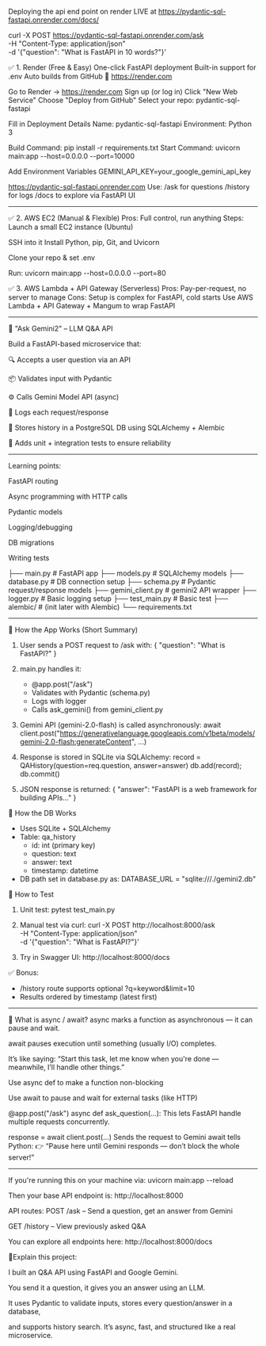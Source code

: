 Deploying the api end point on render
LIVE at https://pydantic-sql-fastapi.onrender.com/docs/

curl -X POST https://pydantic-sql-fastapi.onrender.com/ask \
  -H "Content-Type: application/json" \
  -d '{"question": "What is FastAPI in 10 words?"}'


✅ 1. Render (Free & Easy)
One-click FastAPI deployment
Built-in support for .env
Auto builds from GitHub
🔗 https://render.com


Go to Render → https://render.com
Sign up (or log in)
Click "New Web Service"
Choose "Deploy from GitHub"
Select your repo: pydantic-sql-fastapi


Fill in Deployment Details
Name: pydantic-sql-fastapi
Environment: Python 3

Build Command:
pip install -r requirements.txt
Start Command:
uvicorn main:app --host=0.0.0.0 --port=10000

Add Environment Variables
GEMINI_API_KEY=your_google_gemini_api_key

https://pydantic-sql-fastapi.onrender.com
Use:
/ask for questions
/history for logs
/docs to explore via FastAPI UI
- - - - - - - - - - - - - - - - - - - - - - - - - - - - - - - - - - - - - - - - - - - - - - - - - - - - - - - - - - - - - - - - - - - - - - - - - - - - - 

✅ 2. AWS EC2 (Manual & Flexible)
Pros: Full control, run anything
Steps:
Launch a small EC2 instance (Ubuntu)

SSH into it
Install Python, pip, Git, and Uvicorn

Clone your repo & set .env

Run:
uvicorn main:app --host=0.0.0.0 --port=80


✅ 3. AWS Lambda + API Gateway (Serverless)
Pros: Pay-per-request, no server to manage
Cons: Setup is complex for FastAPI, cold starts
Use AWS Lambda + API Gateway + Mangum to wrap FastAPI


- - - - - - - - - - - - - - - - - - - - - - - - - - - - - - - - - - - - - - - - - - - - - - - - - - - - - - - - - - - - - - - - - - - - - - - - - - - - - 



🧠 "Ask Gemini2" – LLM Q&A API

Build a FastAPI-based microservice that:

🔍 Accepts a user question via an API

📦 Validates input with Pydantic

⚙️ Calls Gemini Model API (async)

📝 Logs each request/response

💾 Stores history in a PostgreSQL DB using SQLAlchemy + Alembic

🧪 Adds unit + integration tests to ensure reliability

- - - - - - - - - - - - - - - - - - - - - - - - - - - - - - - - - - - - - - - - - - - - - - - - - - - - - - - - - - - - - - - - - - - - - - - - - - - - - - - - - - - - - - - - - - - - - - - - - - - - - - - - - - - - - - - - - - - - - - - - - - - - - - - - - - - - - - - - - - - - - - - - - - - - - - - - - - - - 

Learning points:

FastAPI routing

Async programming with HTTP calls

Pydantic models

Logging/debugging

DB migrations

Writing tests


├── main.py                # FastAPI app
├── models.py              # SQLAlchemy models
├── database.py            # DB connection setup
├── schema.py              # Pydantic request/response models
├── gemini_client.py       # gemini2 API wrapper
├── logger.py              # Basic logging setup
├── test_main.py           # Basic test
├── alembic/               # (init later with Alembic)
└── requirements.txt


 - - - - - - - - - - - - - - - - - - - - - - - - - - - - - - - - - - - - - - - - - - - - - - - - - - - - - - - - - - - - - - - - - - - - - - - - - - - - - - - - - - - - - - - - - - - - - - - - - - - - - - - - - - - - - - - - - - - - - - - - - - - - - - - - - - - - - - - - - - - - - - - - - - - - - - - - - - - - - - - - - - - - - - - - - - - - - - - - - - - - - - - - - - - - - - - - - - - - - - - - - - - - - - - - - - - - - - - - - - - - - - - - - - - - - - - - - - - - - - - - - - - - - - - - - - - - - - - - - - - - - - - - - - - - - - - - - - - - - - - - - - - - - - - - - - - - - - - - - - - - - - - - - - - - - - - - - - - - - - - - - - - - - - - - - - - - - - - - - - - - - - - - - - - - - - - - - - - - - - - - - - - - - - - - - - - - - - - - - - - - - - - - - - - - - - - - - - - - - - - - - - - - - - - - - - - - - - - - - - - - - - - - - - - - - - - - - - - - - - - - - - - - - - - - - - - - - - - - - - - - - - - - - - - - - - - - - - - - - - - - - - - - - - - - - - - - - - - - - - - - - - - - - - - - - - - - - - - - - - - - - - - - - - - - - - - - - - - - - - - - - - - - - - - - - - - - - - - - - - - - - - - - - - - - - - - - - - - - - - - - - - - - - - - - - - - - - - - - - - - - - - - - - - - - - - - - - - - - - - - - - - - - - - - - - - - - - - - - - - - - - - - - - - - - - - - - - - - - - - - - - - - - - - - - - - - - - - - - - - - - - - - - - - - - - - - - - - - - - - - - - - - - - - - - - - - - - - - - - - - - - - - - - - - - - - - - - - - - - - - - - - - - - - - - - - - - - - - - - - - - - - - - - - - - - - 



🧠 How the App Works (Short Summary)

1. User sends a POST request to /ask with:
   {
     "question": "What is FastAPI?"
   }

2. main.py handles it:
   - @app.post("/ask")
   - Validates with Pydantic (schema.py)
   - Logs with logger
   - Calls ask_gemini() from gemini_client.py

3. Gemini API (gemini-2.0-flash) is called asynchronously:
   await client.post("https://generativelanguage.googleapis.com/v1beta/models/gemini-2.0-flash:generateContent", ...)

4. Response is stored in SQLite via SQLAlchemy:
   record = QAHistory(question=req.question, answer=answer)
   db.add(record); db.commit()

5. JSON response is returned:
   {
     "answer": "FastAPI is a web framework for building APIs..."
   }

💽 How the DB Works

- Uses SQLite + SQLAlchemy
- Table: qa_history
  - id: int (primary key)
  - question: text
  - answer: text
  - timestamp: datetime
- DB path set in database.py as:
  DATABASE_URL = "sqlite:///./gemini2.db"

🧪 How to Test

1. Unit test:
   pytest test_main.py

2. Manual test via curl:
   curl -X POST http://localhost:8000/ask \
     -H "Content-Type: application/json" \
     -d '{"question": "What is FastAPI?"}'

3. Try in Swagger UI:
   http://localhost:8000/docs

✅ Bonus:
- /history route supports optional ?q=keyword&limit=10
- Results ordered by timestamp (latest first)



- - - - - - - - - - - - - - - - - - - - - - - - - - - - - - - - - - - - - - - - - - - - - - - - - - - - - - - - - - - - - - - - - - - - - - - - - - - - - 


🧠 What is async / await?
async marks a function as asynchronous — it can pause and wait.

await pauses execution until something (usually I/O) completes.

It’s like saying:
“Start this task, let me know when you're done — meanwhile, I’ll handle other things.”

Use async def to make a function non-blocking

Use await to pause and wait for external tasks (like HTTP)


@app.post("/ask")
async def ask_question(...):
This lets FastAPI handle multiple requests concurrently.


response = await client.post(...)
Sends the request to Gemini
await tells Python:
👉 “Pause here until Gemini responds — don’t block the whole server!”


- - - - - - - - - - - - - - - - - - - - - - - - - - - - - - - - - - - - - - - - - - - - - - - - - - - - - - - - - - - - - - - - - - - - - - - - - - - - - 

If you're running this on your machine via:
uvicorn main:app --reload

Then your base API endpoint is:
http://localhost:8000


API routes:
POST /ask – Send a question, get an answer from Gemini

GET /history – View previously asked Q&A

You can explore all endpoints here:
http://localhost:8000/docs



🧠Explain this project:

I built an Q&A API using FastAPI and Google Gemini.

You send it a question, it gives you an answer using an LLM.

It uses Pydantic to validate inputs, stores every question/answer in a database,

and supports history search. It’s async, fast, and structured like a real microservice.

